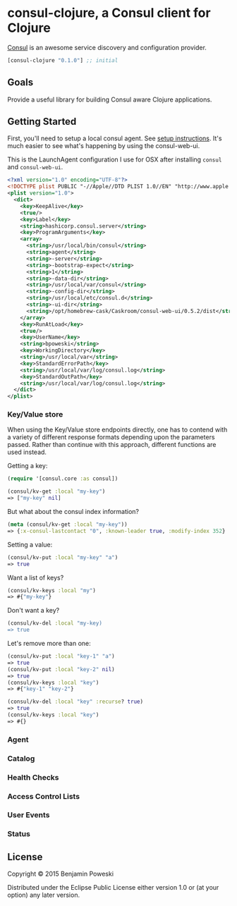 # consul-clojure, a Consul client for Clojure

[Consul](https://www.consul.io) is an awesome service discovery and configuration provider.

```clojure
[consul-clojure "0.1.0"] ;; initial
```

## Goals

Provide a useful library for building Consul aware Clojure applications.

## Getting Started

First, you'll need to setup a local consul agent.  See [setup instructions](https://www.consul.io/intro/getting-started/install.html).  It's much easier to see what's happening by using the consul-web-ui.

This is the LaunchAgent configuration I use for OSX after installing `consul` and `consul-web-ui`.

```xml
<?xml version="1.0" encoding="UTF-8"?>
<!DOCTYPE plist PUBLIC "-//Apple//DTD PLIST 1.0//EN" "http://www.apple.com/DTDs/PropertyList-1.0.dtd">
<plist version="1.0">
  <dict>
    <key>KeepAlive</key>
    <true/>
    <key>Label</key>
    <string>hashicorp.consul.server</string>
    <key>ProgramArguments</key>
    <array>
      <string>/usr/local/bin/consul</string>
      <string>agent</string>
      <string>-server</string>
      <string>-bootstrap-expect</string>
      <string>1</string>
      <string>-data-dir</string>
      <string>/usr/local/var/consul</string>
      <string>-config-dir</string>
      <string>/usr/local/etc/consul.d</string>
      <string>-ui-dir</string>
      <string>/opt/homebrew-cask/Caskroom/consul-web-ui/0.5.2/dist</string>
    </array>
    <key>RunAtLoad</key>
    <true/>
    <key>UserName</key>
    <string>bpoweski</string>
    <key>WorkingDirectory</key>
    <string>/usr/local/var</string>
    <key>StandardErrorPath</key>
    <string>/usr/local/var/log/consul.log</string>
    <key>StandardOutPath</key>
    <string>/usr/local/var/log/consul.log</string>
  </dict>
</plist>
```

### Key/Value store

When using the Key/Value store endpoints directly, one has to contend with a variety of different response formats depending upon the parameters passed.
Rather than continue with this approach, different functions are used instead.

Getting a key:

```clojure
(require '[consul.core :as consul])

(consul/kv-get :local "my-key")
=> ["my-key" nil]
```

But what about the consul index information?

```clojure
(meta (consul/kv-get :local "my-key"))
=> {:x-consul-lastcontact "0", :known-leader true, :modify-index 352}
```

Setting a value:

```clojure
(consul/kv-put :local "my-key" "a")
=> true
```

Want a list of keys?

```clojure
(consul/kv-keys :local "my")
=> #{"my-key"}
```

Don't want a key?

```clojure
(consul/kv-del :local "my-key)
=> true
```

Let's remove more than one:

```clojure
(consul/kv-put :local "key-1" "a")
=> true
(consul/kv-put :local "key-2" nil)
=> true
(consul/kv-keys :local "key")
=> #{"key-1" "key-2"}

(consul/kv-del :local "key" :recurse? true)
=> true
(consul/kv-keys :local "key")
=> #{}
```


### Agent

### Catalog

### Health Checks

### Access Control Lists

### User Events

### Status

## License

Copyright © 2015 Benjamin Poweski

Distributed under the Eclipse Public License either version 1.0 or (at
your option) any later version.
